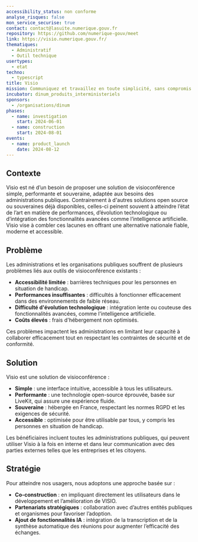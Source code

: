 ```yaml
---
accessibility_status: non conforme
analyse_risques: false
mon_service_securise: true
contact: contact@lasuite.numerique.gouv.fr
repository: https://github.com/numerique-gouv/meet
link: https://visio.numerique.gouv.fr/
thematiques:
  - Administratif
  - Outil technique
usertypes:
  - etat
techno:
  - typescript
title: Visio
mission: Communiquez et travaillez en toute simplicité, sans compromis sur votre souveraineté
incubator: dinum_produits_interministeriels
sponsors:
  - /organisations/dinum
phases:
  - name: investigation
    start: 2024-06-01
  - name: construction
    start: 2024-08-01
events:
  - name: product_launch
    date: 2024-08-12
---
```

## Contexte

Visio est né d’un besoin de proposer une solution de visioconférence simple, performante et souveraine, adaptée aux besoins des administrations publiques. Contrairement à d'autres solutions open source ou souveraines déjà disponibles, celles-ci peinent souvent à atteindre l’état de l’art en matière de performances, d’évolution technologique ou d’intégration des fonctionnalités avancées comme l’intelligence artificielle. Visio vise à combler ces lacunes en offrant une alternative nationale fiable, moderne et accessible.

## Problème

Les administrations et les organisations publiques souffrent de plusieurs problèmes liés aux outils de visioconférence existants :

- **Accessibilité limitée** : barrières techniques pour les personnes en situation de handicap.
- **Performances insuffisantes** : difficultés à fonctionner efficacement dans des environnements de faible réseau.
- **Difficulté d'évolution technologique** : intégration lente ou couteuse des fonctionnalités avancées, comme l'intelligence artificielle.
- **Coûts élevés** : frais d'hébergement non optimisés.

Ces problèmes impactent les administrations en limitant leur capacité à collaborer efficacement tout en respectant les contraintes de sécurité et de conformité.

## Solution

Visio est une solution de visioconférence :

- **Simple** : une interface intuitive, accessible à tous les utilisateurs.
- **Performante** : une technologie open-source éprouvée, basée sur LiveKit, qui assure une expérience fluide.
- **Souveraine** : hébergée en France, respectant les normes RGPD et les exigences de sécurité.
- **Accessible** : optimisée pour être utilisable par tous, y compris les personnes en situation de handicap.

Les bénéficiaires incluent toutes les administrations publiques, qui peuvent utiliser Visio à la fois en interne et dans leur communication avec des parties externes telles que les entreprises et les citoyens.

## Stratégie

Pour atteindre nos usagers, nous adoptons une approche basée sur :

- **Co-construction** : en impliquant directement les utilisateurs dans le développement et l’amélioration de VISIO.
- **Partenariats stratégiques** : collaboration avec d’autres entités publiques et organismes pour favoriser l’adoption.
- **Ajout de fonctionnalités IA** : intégration de la transcription  et de la synthèse automatique des réunions pour augmenter l’efficacité des échanges.

